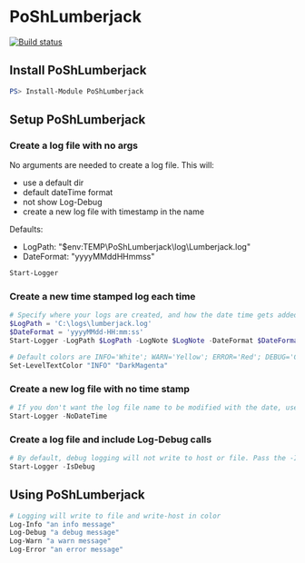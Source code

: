 # PoShLumberjack

[![Build status](https://ci.appveyor.com/api/projects/status/4loxtsfmwvae8cqc/branch/master?svg=true)](https://ci.appveyor.com/project/EmmanuelPineiro/poshlumberjack/branch/master)

## Install PoShLumberjack
```powershell
PS> Install-Module PoShLumberjack
```

## Setup PoShLumberjack

### Create a log file with no args
No arguments are needed to create a log file. This will:
  - use a default dir
  - default dateTime format
  - not show Log-Debug
  - create a new log file with timestamp in the name

Defaults:
  - LogPath: "$env:TEMP\PoShLumberjack\log\Lumberjack.log"
  - DateFormat: "yyyyMMddHHmmss"

```powershell
Start-Logger
```

### Create a new time stamped log each time
```powershell
# Specify where your logs are created, and how the date time gets added before the extension
$LogPath = 'C:\logs\lumberjack.log'
$DateFormat = 'yyyyMMdd-HH:mm:ss'
Start-Logger -LogPath $LogPath -LogNote $LogNote -DateFormat $DateFormat

# Default colors are INFO='White'; WARN='Yellow'; ERROR='Red'; DEBUG='Cyan'. They can be changed using the Set-LevelTextColor command. 
Set-LevelTextColor "INFO" "DarkMagenta"
```

### Create a new log file with no time stamp
```powershell
# If you don't want the log file name to be modified with the date, use the -NoDateTime switch
Start-Logger -NoDateTime
```

### Create a log file and include Log-Debug calls
```powershell
# By default, debug logging will not write to host or file. Pass the -IsDebug switch to get Log-Debug entries to show
Start-Logger -IsDebug
```

## Using PoShLumberjack
```powershell
# Logging will write to file and write-host in color
Log-Info "an info message"
Log-Debug "a debug message"
Log-Warn "a warn message"
Log-Error "an error message"
```